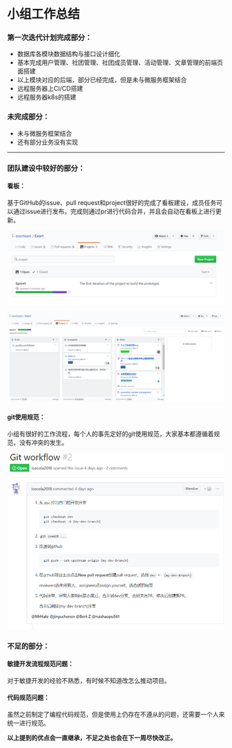 # 小组工作总结

### 第一次迭代计划完成部分：

- 数据库各模块数据结构与接口设计细化
- 基本完成用户管理、社团管理、社团成员管理、活动管理、文章管理的前端页面搭建
- 以上模块对应的后端，部分已经完成，但是未与微服务框架结合
- 远程服务器上CI/CD搭建
- 远程服务器k8s的搭建

### 未完成部分：

- 未与微服务框架结合
- 还有部分业务没有实现

------

### 团队建设中较好的部分：

#### 看板：

基于GitHub的issue、pull request和project很好的完成了看板建设，成员任务可以通过issue进行发布，完成则通过pr进行代码合并，并且会自动在看板上进行更新。

![看板图片1](./img/sprint_board1.png)

![看板图片2](./img/sprint_board2.png)



#### git使用规范：

小组有很好的工作流程，每个人的事先定好的git使用规范，大家基本都遵循着规范，没有冲突的发生。

![git_workflow](./img/git_workflow.png)



### 不足的部分：

#### 敏捷开发流程规范问题：

对于敏捷开发的经验不熟悉，有时候不知道改怎么推动项目。



#### 代码规范问题：

虽然之前制定了编程代码规范，但是使用上仍存在不遵从的问题，还需要一个人来统一进行规范。



**以上提到的优点会一直继承，不足之处也会在下一周尽快改正。**
